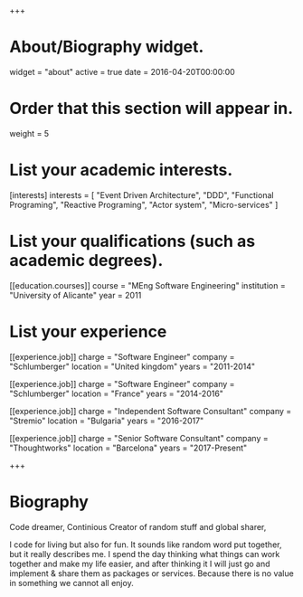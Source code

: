 +++
# About/Biography widget.
widget = "about"
active = true
date = 2016-04-20T00:00:00

# Order that this section will appear in.
weight = 5

# List your academic interests.
[interests]
  interests = [
    "Event Driven Architecture",
    "DDD",
    "Functional Programing",
    "Reactive Programing",
    "Actor system", 
    "Micro-services"
  ]

# List your qualifications (such as academic degrees).
[[education.courses]]
  course = "MEng Software Engineering"
  institution = "University of Alicante"
  year = 2011

# List your experience
[[experience.job]]
  charge = "Software Engineer"
  company = "Schlumberger"
  location = "United kingdom"
  years = "2011-2014"

[[experience.job]]
  charge = "Software Engineer"
  company = "Schlumberger"
  location = "France"
  years = "2014-2016"

[[experience.job]]
  charge = "Independent Software Consultant"
  company = "Stremio"
  location = "Bulgaria"
  years = "2016-2017"

[[experience.job]]
  charge = "Senior Software Consultant"
  company = "Thoughtworks"
  location = "Barcelona"
  years = "2017-Present"
 
+++

# Biography

Code dreamer, Continious Creator of random stuff and global sharer, 

I code for living but also for fun. It sounds like random word put together, but it really describes me. I spend the day thinking what things can work together and make my life easier, and after thinking it I will just go and implement & share them as packages or services. Because there is no value in something we cannot all enjoy.

